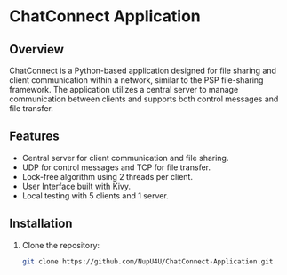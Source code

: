 # ChatConnect Application

## Overview
ChatConnect is a Python-based application designed for file sharing and client communication within a network, similar to the PSP file-sharing framework. The application utilizes a central server to manage communication between clients and supports both control messages and file transfer.

## Features
- Central server for client communication and file sharing.
- UDP for control messages and TCP for file transfer.
- Lock-free algorithm using 2 threads per client.
- User Interface built with Kivy.
- Local testing with 5 clients and 1 server.

## Installation
1. Clone the repository:
   ```bash
   git clone https://github.com/NupU4U/ChatConnect-Application.git
